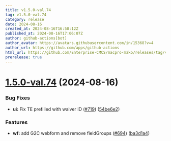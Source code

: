 ```yaml
---
title: v1.5.0-val.74
tag: v1.5.0-val.74
category: release
date: 2024-08-16
created_at: 2024-08-16T16:50:12Z
published_at: 2024-08-16T17:06:07Z
author: github-actions[bot]
author_avatar: https://avatars.githubusercontent.com/in/15368?v=4
author_url: https://github.com/apps/github-actions
html_url: https://github.com/Enterprise-CMCS/macpro-mako/releases/tag/v1.5.0-val.74
prerelease: true
---
```


# [1.5.0-val.74](https://github.com/Enterprise-CMCS/macpro-mako/compare/v1.5.0-val.73...v1.5.0-val.74) (2024-08-16)


### Bug Fixes

* **ui:** Fix TE prefilled with waiver ID ([#719](https://github.com/Enterprise-CMCS/macpro-mako/issues/719)) ([54be6e2](https://github.com/Enterprise-CMCS/macpro-mako/commit/54be6e27f90df56675acb3c1615d6fbc197a7737))


### Features

* **wf:** add G2C webform and remove fieldGroups ([#694](https://github.com/Enterprise-CMCS/macpro-mako/issues/694)) ([ba3d1a4](https://github.com/Enterprise-CMCS/macpro-mako/commit/ba3d1a4564c6bab5326c44c9d3fcb547c38f7375))




